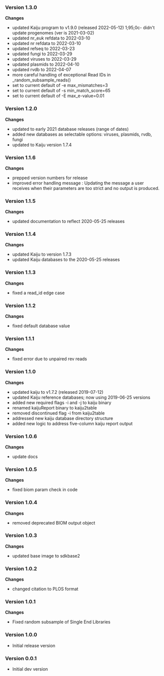 ### Version 1.3.0
__Changes__
- updated Kaiju program to v1.9.0 (released 2022-05-12)
1;95;0c- didn't update progenomes (ver is 2021-03-02)
- updated nr_euk refdata to 2022-03-10
- updated nr refdata to 2022-03-10
- updated refseq to 2022-03-23
- updated fungi to 2022-03-29
- updated viruses to 2022-03-29
- updated plasmids to 2022-04-10
- updated rvdb to 2022-04-07
- more careful handling of exceptional Read IDs in _random_subsample_reads()
- set to current default of -e max_mismatches=3
- set to current default of -s min_match_score=65
- set to current default of -E max_e-value=0.01

### Version 1.2.0
__Changes__
- updated to early 2021 database releases (range of dates)
- added new databases as selectable options: viruses, plasmids, rvdb, fungi
- updated to Kaiju version 1.7.4

### Version 1.1.6
__Changes__
- prepped version numbers for release
- improved error handling message : Updating the message a user receives when their parameters are too strict and no output is produced.

### Version 1.1.5
__Changes__
- updated documentation to reflect 2020-05-25 releases

### Version 1.1.4
__Changes__
- updated Kaiju to version 1.7.3
- updated Kaiju databases to the 2020-05-25 releases

### Version 1.1.3
__Changes__
- fixed a read_id edge case

### Version 1.1.2
__Changes__
- fixed default database value

### Version 1.1.1
__Changes__
- fixed error due to unpaired rev reads

### Version 1.1.0
__Changes__
- updated kaiju to v1.7.2 (released 2019-07-12)
- updated Kaiju reference databases; now using 2019-06-25 versions
- added new required flags -i and -j to kaiju binary
- renamed kaijuReport binary to kaiju2table
- removed discontinued flag -i from kaiju2table
- addressed new kaiju database directory structure
- added new logic to address five-column kaiju report output

### Version 1.0.6
__Changes__
- update docs

### Version 1.0.5
__Changes__
- fixed biom param check in code

### Version 1.0.4
__Changes__
- removed deprecated BIOM output object

### Version 1.0.3
__Changes__
- updated base image to sdkbase2

### Version 1.0.2
__Changes__
- changed citation to PLOS format

### Version 1.0.1
__Changes__
- Fixed random subsample of Single End Libraries

### Version 1.0.0
- Initial release version

### Version 0.0.1
- Initial dev version
